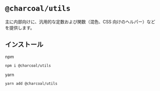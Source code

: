 # `@charcoal/utils`

主に内部向けに、汎用的な定数および関数（混色、CSS 向けのヘルパー）などを提供します。

## インストール

npm

```
npm i @charcoal/utils
```

yarn

```
yarn add @charcoal/utils
```
